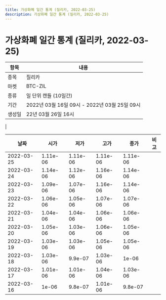```yaml
---
title: 가상화폐 일간 통계 (질리카, 2022-03-25)
description: 가상화폐 일간 통계 (질리카, 2022-03-25)
---
```


가상화폐 일간 통계 (질리카, 2022-03-25)
===

|항목|내용|
|--|--|
|종목|질리카|
|마켓|BTC-ZIL|
|종류|일 단위 캔들 (10일간)|
|기간|2022년 03월 16일 09시 - 2022년 03월 25일 09시|
|생성일|22년 03월 26일 16시|
|

|날짜|시가|저가|고가|종가|비고|
|--|--|--|--|--|--|
|2022-03-25|1.11e-06|1.11e-06|1.11e-06|1.11e-06|    |
|2022-03-24|1.14e-06|1.12e-06|1.16e-06|1.14e-06|    |
|2022-03-23|1.09e-06|1.07e-06|1.16e-06|1.14e-06|    |
|2022-03-22|1.06e-06|1.05e-06|1.07e-06|1.07e-06|    |
|2022-03-21|1.04e-06|1.04e-06|1.06e-06|1.06e-06|    |
|2022-03-20|1.05e-06|1.03e-06|1.06e-06|1.05e-06|    |
|2022-03-19|1.03e-06|1.03e-06|1.05e-06|1.05e-06|    |
|2022-03-18|1.03e-06|9.9e-07|1.03e-06|1e-06|    |
|2022-03-17|1.01e-06|1.01e-06|1.04e-06|1.03e-06|    |
|2022-03-16|1e-06|9.8e-07|1.01e-06|9.8e-07|    |

